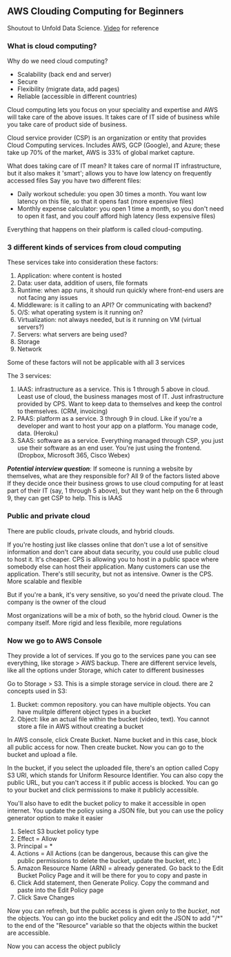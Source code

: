 ## AWS Clouding Computing for Beginners

Shoutout to Unfold Data Science. [Video](https://www.youtube.com/watch?v=0SYV7o_fd50&list=PLmPJQXJiMoUWFW2JxRSAfhcsQ0Cr9qbv-) for reference

### What is cloud computing?
Why do we need cloud computing? 
* Scalability (back end and server)
* Secure
* Flexibility (migrate data, add pages)
* Reliable (accessible in different countries)

Cloud computing lets you focus on your speciality and expertise and AWS will take care of the above issues. It takes care of IT side of business while you take care of product side of business. 

Cloud service provider (CSP) is an organization or entity that provides Cloud Computing services. Includes AWS, GCP (Google), and Azure; these take up 70% of the market, AWS is 33% of global market capture. 

What does taking care of IT mean?
It takes care of normal IT infrastructure, but it also makes it 'smart'; allows you to have low latency on frequently accessed files
Say you have two different files:
* Daily workout schedule: you open 30 times a month. You want low latency on this file, so that it opens fast (more expensive files)
* Monthly expense calculator: you open 1 time a month, so you don't need to open it fast, and you coulf afford high latency (less expensive files)

Everything that happens on their platform is called cloud-computing. 

### 3 different kinds of services from cloud computing

These services take into consideration these factors:
1. Application: where content is hosted
2. Data: user data, addition of users, file formats
3. Runtime: when app runs, it should run quickly where front-end users are not facing any issues
4. Middleware: is it calling to an API? Or communicating with backend? 
5. O/S: what operating system is it running on? 
6. Virtualization: not always needed, but is it running on VM (virtual servers?)
7. Servers: what servers are being used?
8. Storage
9. Network

Some of these factors will not be applicable with all 3 services

The 3 services:
1. IAAS: infrastructure as a service. This is 1 through 5 above in cloud. Least use of cloud, the business manages most of IT. Just infrastructure provided by CPS. Want to keep data to themselves and keep the control to themselves. (CRM, invoicing)
2. PAAS: platform as a service. 3 through 9 in cloud. Like if you're a developer and want to host your app on a platform. You manage code, data. (Heroku)
3. SAAS: software as a service. Everything managed through CSP, you just use their software as an end user. You're just using the frontend. (Dropbox, Microsoft 365, Cisco Webex)

***Potential interview question***: 
If someone is running a website by themselves, what are they responsible for? All 9 of the factors listed above
If they decide once their business grows to use cloud computing for at least part of their IT (say, 1 through 5 above), but they want help on the 6 through 9, they can get CSP to help. This is IAAS

### Public and private cloud

There are public clouds, private clouds, and hybrid clouds.

If you're hosting just like classes online that don't use a lot of sensitive information and don't care about data security, you could use public cloud to host it. It's cheaper. CPS is allowing you to host in a public space where somebody else can host their application. Many customers can use the application. There's still security, but not as intensive. Owner is the CPS. More scalable and flexible

But if you're a bank, it's very sensitive, so you'd need the private cloud. The company is the owner of the cloud

Most organizations will be a mix of both, so the hybrid cloud. Owner is the company itself. More rigid and less flexibile, more regulations

### Now we go to AWS Console

They provide a lot of services. If you go to the services pane you can see everything, like storage > AWS backup. There are different service levels, like all the options under Storage, which cater to different businesses

Go to Storage > S3. This is a simple storage service in cloud. there are 2 concepts used in S3:
1. Bucket: common repository. you can have multiple objects. You can have mulitple different object types in a bucket
2. Object: like an actual file within the bucket (video, text). You cannot store a file in AWS without creating a bucket

In AWS console, click Create Bucket. Name bucket and in this case, block all public access for now. Then create bucket. Now you can go to the bucket and upload a file. 

In the bucket, if you select the uploaded file, there's an option called Copy S3 URI, which stands for Uniform Resource Identifier. You can also copy the public URL, but you can't access it if public access is blocked. You can go to your bucket and click permissions to make it publicly accessible.

You'll also have to edit the bucket policy to make it accessible in open internet. You update the policy using a JSON file, but you can use the policy generator option to make it easier
1. Select S3 bucket policy type
2. Effect = Allow
3. Principal = *
4. Actions = All Actions (can be dangerous, because this can give the public permissions to delete the bucket, update the bucket, etc.)
5. Amazon Resource Name (ARN) = already generated. Go back to the Edit Bucket Policy Page and it will be there for you to copy and paste in
6. Click Add statement, then Generate Policy. Copy the command and paste into the Edit Policy page
7. Click Save Changes

Now you can refresh, but the public access is given only to the *bucket*, not the objects. You can go into the bucket policy and edit the JSON to add "/*" to the end of the "Resource" variable so that the objects within the bucket are accessible. 

Now you can access the object publicly
